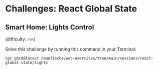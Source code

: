# Challenges: React Global State

## Smart Home: Lights Control

(difficulty: 🔥🔥)

Solve this challenge by running this command in your Terminal:

```
npx ghcd@latest neuefische/web-exercises/tree/main/sessions/react-global-state/lights
```
